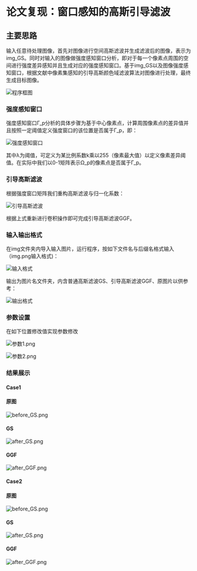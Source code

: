 # 论文复现：窗口感知的高斯引导滤波
## 主要思路
输入任意待处理图像，首先对图像进行空间高斯滤波并生成滤波后的图像，表示为img_GS。同时对输入的图像做强度感知窗口分析，即对于每一个像素点周围的空间进行强度差异感知并且生成对应的强度感知窗口。基于img_GS以及图像强度感知窗口，根据文献中像素集感知的引导高斯颜色域滤波算法对图像进行处理，最终生成目标图像。

![程序框图](README_img/程序框图.png)

### 强度感知窗口

强度感知窗口Γ_p分析的具体步骤为基于中心像素点，计算周围像素点的差异值并且按照一定阈值定义强度窗口的该位置是否属于Γ_p，即：

![强度感知窗口](README_img/强度感知窗口.png)

其中λ为阈值，可定义为某比例系数k乘以255（像素最大值）以定义像素差异阈值。在实际中我们以0-1矩阵表示Ω_p的像素点是否属于Γ_p。

### 引导高斯滤波

根据强度窗口矩阵我们重构高斯滤波与归一化系数：

![引导高斯滤波](README_img/引导高斯滤波.png)

根据上式重新进行卷积操作即可完成引导高斯滤波GGF。

### 输入输出格式
在img文件夹内导入输入图片，运行程序，按如下文件名与后缀名格式输入（img.png输入格式)：

![输入格式](README_img/输入格式.png)


输出为图片名文件夹，内含普通高斯滤波GS、引导高斯滤波GGF、原图片以供参考：


![输出格式](README_img/输出格式.png)

### 参数设置
在如下位置修改值实现参数修改

![参数1.png](README_img/参数1.png)

![参数2.png](README_img/参数2.png)

### 结果展示
#### Case1
#### 原图
![before_GS.png](output/img/before_GS.png)
#### GS
![after_GS.png](output/img/after_GS.png)
#### GGF
![after_GGF.png](output/img/after_GGF.png)

#### Case2
#### 原图
![before_GS.png](output/test/before_GS.png)
#### GS
![after_GS.png](output/test/after_GS.png)
#### GGF
![after_GGF.png](output/test/after_GGF.png)
